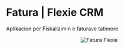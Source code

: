 # Fatura | Flexie CRM
Aplikacion per Fiskalizimin e faturave tatimore

<p align="center">
  <img src="https://raw.githubusercontent.com/flexie-crm/invoice/d33b896828eb42c26318c9d967b4e0556597eea6/public/images/fatura-main.png" alt="Fatura Flexie" />
</p>
